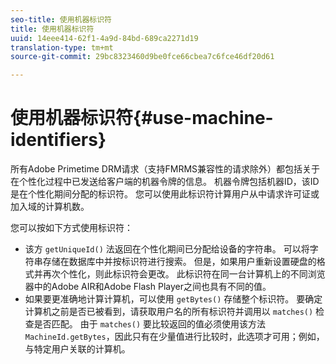 ```yaml
---
seo-title: 使用机器标识符
title: 使用机器标识符
uuid: 14eee414-62f1-4a9d-84bd-689ca2271d19
translation-type: tm+mt
source-git-commit: 29bc8323460d9be0fce66cbea7c6fce46df20d61

---
```



# 使用机器标识符{#use-machine-identifiers}

所有Adobe Primetime DRM请求（支持FMRMS兼容性的请求除外）都包括关于在个性化过程中已发送给客户端的机器令牌的信息。 机器令牌包括机器ID，该ID是在个性化期间分配的标识符。 您可以使用此标识符计算用户从中请求许可证或加入域的计算机数。

您可以按如下方式使用标识符：

* 该方 `getUniqueId()` 法返回在个性化期间已分配给设备的字符串。 可以将字符串存储在数据库中并按标识符进行搜索。 但是，如果用户重新设置硬盘的格式并再次个性化，则此标识符会更改。 此标识符在同一台计算机上的不同浏览器中的Adobe AIR和Adobe Flash Player之间也具有不同的值。
* 如果要更准确地计算计算机，可以使用 `getBytes()` 存储整个标识符。 要确定计算机之前是否已被看到，请获取用户名的所有标识符并调用以 `matches()` 检查是否匹配。 由于 `matches()` 要比较返回的值必须使用该方法 `MachineId.getBytes`，因此只有在少量值进行比较时，此选项才可用；例如，与特定用户关联的计算机。

